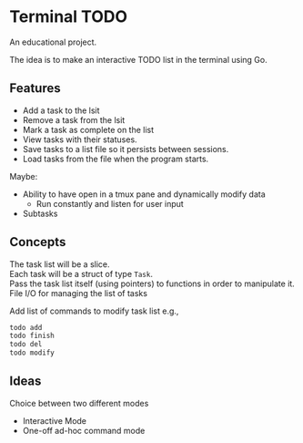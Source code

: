 # Terminal TODO

An educational project.  

The idea is to make an interactive TODO list in the terminal using Go.  




## Features
* Add a task to the lsit
* Remove a task from the lsit
* Mark a task as complete on the list
* View tasks with their statuses.
* Save tasks to a list file so it persists between sessions.  
* Load tasks from the file when the program starts.  

Maybe:
- Ability to have open in a tmux pane and dynamically modify data
    - Run constantly and listen for user input
- Subtasks

## Concepts
The task list will be a slice.  
Each task will be a struct of type `Task`.  
Pass the task list itself (using pointers) to functions in order to manipulate it.  
File I/O for managing the list of tasks


Add list of commands to modify task list
e.g.,
```bash
todo add 
todo finish
todo del
todo modify
```


## Ideas
Choice between two different modes
- Interactive Mode
- One-off ad-hoc command mode


